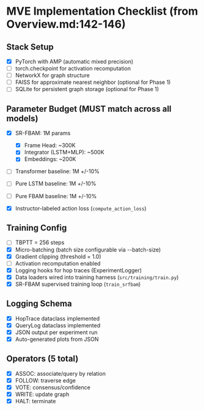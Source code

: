 # MVE Implementation Checklist (from Overview.md:142-146)

## Stack Setup
- [x] PyTorch with AMP (automatic mixed precision)
- [ ] torch.checkpoint for activation recomputation
- [ ] NetworkX for graph structure
- [ ] FAISS for approximate nearest neighbor (optional for Phase 1)
- [ ] SQLite for persistent graph storage (optional for Phase 1)

## Parameter Budget (MUST match across all models)
- [x] SR-FBAM: 1M params
  - [x] Frame Head: ~300K
  - [x] Integrator (LSTM+MLP): ~500K
  - [x] Embeddings: ~200K
- [ ] Transformer baseline: 1M +/-10%
- [ ] Pure LSTM baseline: 1M +/-10%
- [ ] Pure FBAM baseline: 1M +/-10%

- [x] Instructor-labeled action loss (`compute_action_loss`)

## Training Config
- [ ] TBPTT = 256 steps
- [x] Micro-batching (batch size configurable via --batch-size)
- [x] Gradient clipping (threshold = 1.0)
- [ ] Activation recomputation enabled
- [x] Logging hooks for hop traces (ExperimentLogger)
- [x] Data loaders wired into training harness (`src/training/train.py`)
- [x] SR-FBAM supervised training loop (`train_srfbam`)

## Logging Schema
- [x] HopTrace dataclass implemented
- [x] QueryLog dataclass implemented
- [x] JSON output per experiment run
- [x] Auto-generated plots from JSON

## Operators (5 total)
- [x] ASSOC: associate/query by relation
- [x] FOLLOW: traverse edge
- [x] VOTE: consensus/confidence
- [x] WRITE: update graph
- [x] HALT: terminate
